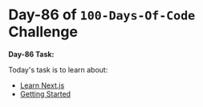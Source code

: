 # Day-86 of `100-Days-Of-Code` Challenge

**Day-86 Task:**

Today's task is to learn about:

- [Learn Next.js](https://nextjs.org/learn/dashboard-app)
- [Getting Started](https://nextjs.org/learn/dashboard-app/getting-started)

